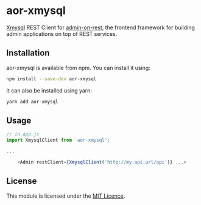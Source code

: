 # aor-xmysql
[Xmysql](https://github.com/o1lab/xmysql) REST Client for [admin-on-rest](https://github.com/marmelab/admin-on-rest), the frontend framework for building admin applications on top of REST services.


## Installation

aor-xmysql is available from npm. You can install it using:

```sh
npm install --save-dev aor-xmysql
```
It can also be installed using yarn:
```sh
yarn add aor-xmysql
```


## Usage

```js
// in App.js
import XmysqlClient from 'aor-xmysql';

...

    <Admin restClient={XmysqlClient('http://my.api.url/api')} ...>
```

## License

This module is licensed under the [MIT Licence](LICENSE).
